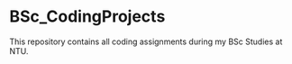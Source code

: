 # BSc_CodingProjects
This repository contains all coding assignments during my BSc Studies at NTU.

